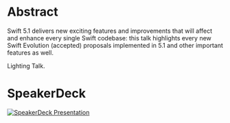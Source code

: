 # Abstract
Swift 5.1 delivers new exciting features and improvements that will affect and enhance every single Swift codebase: 
this talk highlights every new Swift Evolution (accepted) proposals implemented in 5.1 and other important features as well.

Lighting Talk.

# SpeakerDeck
[![SpeakerDeck Presentation](https://speakerd.s3.amazonaws.com/presentations/0133d98d4d9246e9808fa5dae8ce724c/slide_0.jpg?520397)](https://speakerdeck.com/zntfdr/whats-new-in-swift-5-dot-1)